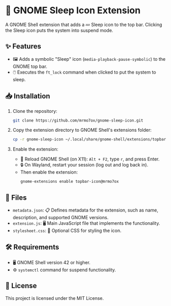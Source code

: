 # 🌙 GNOME Sleep Icon Extension

A GNOME Shell extension that adds a 💤 Sleep icon to the top bar. Clicking the Sleep icon puts the system into suspend mode.

## ✨ Features

- 🖼️ Adds a symbolic "Sleep" icon (`media-playback-pause-symbolic`) to the GNOME top bar.
- 🖱️ Executes the `ft_lock` command when clicked to put the system to sleep.

## 📥 Installation

1. Clone the repository:
   ```bash
   git clone https://github.com/mrmo7ox/gnome-sleep-icon.git
   ```

2. Copy the extension directory to GNOME Shell's extensions folder:
   ```bash
   cp -r gnome-sleep-icon ~/.local/share/gnome-shell/extensions/topbar-icon@mrmo7ox
   ```

3. Enable the extension:
   - 🔄 Reload GNOME Shell (on X11): `Alt + F2`, type `r`, and press Enter.
   - 🔒 On Wayland, restart your session (log out and log back in).
   - Then enable the extension:
     ```bash
     gnome-extensions enable topbar-icon@mrmo7ox
     ```

## 📂 Files

- `metadata.json`: 📋 Defines metadata for the extension, such as name, description, and supported GNOME versions.
- `extension.js`: 🖥️ Main JavaScript file that implements the functionality.
- `stylesheet.css`: 🎨 Optional CSS for styling the icon.

## 🛠️ Requirements

- 🖥️ GNOME Shell version 42 or higher.
- ⚙️ `systemctl` command for suspend functionality.

## 📜 License

This project is licensed under the MIT License.


